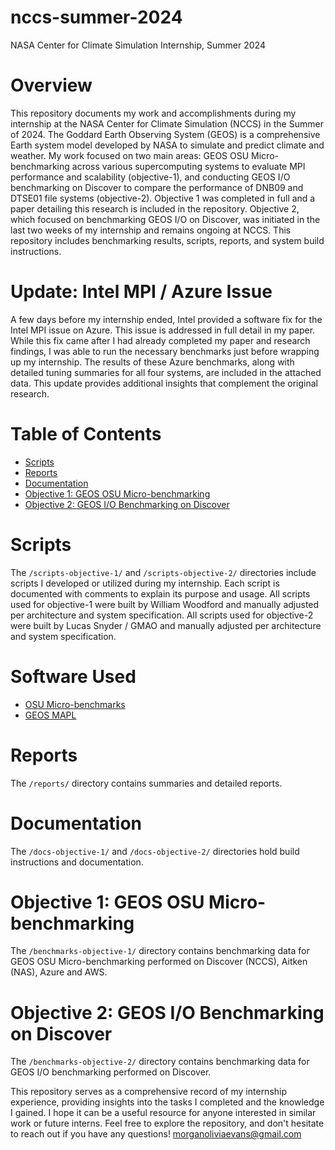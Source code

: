 # nccs-summer-2024
NASA Center for Climate Simulation Internship, Summer 2024

# Overview
This repository documents my work and accomplishments during my internship at the NASA Center for Climate Simulation (NCCS) in the Summer of 2024. The Goddard Earth Observing System (GEOS) is a comprehensive Earth system model developed by NASA to simulate and predict climate and weather. My work focused on two main areas: GEOS OSU Micro-benchmarking across various supercomputing systems to evaluate MPI performance and scalability (objective-1), and conducting GEOS I/O benchmarking on Discover to compare the performance of DNB09 and DTSE01 file systems (objective-2). Objective 1 was completed in full and a paper detailing this research is included in the repository. Objective 2, which focused on benchmarking GEOS I/O on Discover, was initiated in the last two weeks of my internship and remains ongoing at NCCS. This repository includes benchmarking results, scripts, reports, and system build instructions.

# **Update**: Intel MPI / Azure Issue

A few days before my internship ended, Intel provided a software fix for the Intel MPI issue on Azure. This issue is addressed in full detail in my paper. While this fix came after I had already completed my paper and research findings, I was able to run the necessary benchmarks just before wrapping up my internship. The results of these Azure benchmarks, along with detailed tuning summaries for all four systems, are included in the attached data. This update provides additional insights that complement the original research.

# Table of Contents
- [Scripts](#scripts)
- [Reports](#reports)
- [Documentation](#documentation)
- [Objective 1: GEOS OSU Micro-benchmarking](#objective-1-geos-osu-micro-benchmarking)
- [Objective 2: GEOS I/O Benchmarking on Discover](#objective-2-geos-io-benchmarking)

# Scripts
The `/scripts-objective-1/` and `/scripts-objective-2/` directories include scripts I developed or utilized during my internship. Each script is documented with comments to explain its purpose and usage. All scripts used for objective-1 were built by William Woodford and manually adjusted per architecture and system specification. All scripts used for objective-2 were built by Lucas Snyder / GMAO and manually adjusted per architecture and system specification.

# Software Used
- [OSU Micro-benchmarks](https://github.com/forresti/osu-micro-benchmarks)
- [GEOS MAPL](https://github.com/GEOS-ESM/MAPL/wiki/Building-and-Testing-MAPL-as-a-standalone)

# Reports
The `/reports/` directory contains summaries and detailed reports.

# Documentation
The `/docs-objective-1/` and `/docs-objective-2/` directories hold build instructions and documentation.

# Objective 1: GEOS OSU Micro-benchmarking
The `/benchmarks-objective-1/` directory contains benchmarking data for GEOS OSU Micro-benchmarking performed on Discover (NCCS), Aitken (NAS), Azure and AWS.

# Objective 2: GEOS I/O Benchmarking on Discover
The `/benchmarks-objective-2/` directory contains benchmarking data for GEOS I/O benchmarking performed on Discover.

This repository serves as a comprehensive record of my internship experience, providing insights into the tasks I completed and the knowledge I gained. I hope it can be a useful resource for anyone interested in similar work or future interns.
Feel free to explore the repository, and don't hesitate to reach out if you have any questions!
morganoliviaevans@gmail.com 
